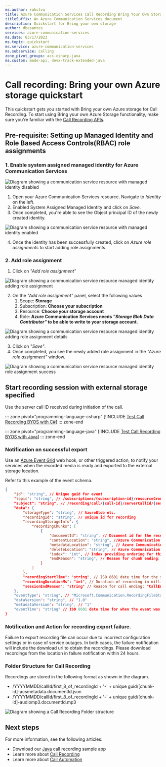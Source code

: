 ```yaml
---
ms.author: rahulva
title: Azure Communication Services Call Recording Bring Your Own Storage
titleSuffix: An Azure Communication Services document
description: Quickstart for Bring your own storage
author: dbasantes
services: azure-communication-services
ms.date: 03/17/2023
ms.topic: quickstart
ms.service: azure-communication-services
ms.subservice: calling
zone_pivot_groups: acs-csharp-java
ms.custom: mode-api, devx-track-extended-java
---
```

# Call recording: Bring your own Azure storage quickstart

This quickstart gets you started with Bring your own Azure storage for Call Recording. To start using Bring your own Azure Storage functionality, make sure you're familiar with the [Call Recording APIs](../../voice-video-calling/get-started-call-recording.md).

## Pre-requisite: Setting up Managed Identity and Role Based Access Controls(RBAC) role assignments

### 1. Enable system assigned managed identity for Azure Communication Services

![Diagram showing a communication service resource with managed identity disabled](../media/byos-managed-identity-1.png)

1. Open your Azure Communication Services resource. Navigate to *Identity* on the left.
2. Enabled System Assigned Managed Identity and click on *Save*.
3. Once completed, you're able to see the Object principal ID of the newly created identity.

![Diagram showing a communication service resource with managed identity enabled](../media/byos-managed-identity-2.png)

4. Once the identity has been successfully created, click on *Azure role assignments* to start adding role assignments.

### 2. Add role assignment

1. Click on *"Add role assignment"*

![Diagram showing a communication service resource managed identity adding role assignment](../media/role-assignment-1.png)

2. On the *"Add role assignment"* panel, select the following values
     1. Scope: **Storage**
     2. Subscription: **Choose your subscription**
     3. Resource: **Choose your storage account**
     4. Role: **Azure Communication Services needs *"Storage Blob Data Contributor"* to be able to write to your storage account.**
    
![Diagram showing a communication service resource managed identity adding role assignment details](../media/role-assignment-2.png)

3. Click on *"Save"*.
4. Once completed, you see the newly added role assignment in the *"Azure role assignment"* window.

![Diagram showing a communication service resource managed identity role assignment success](../media/role-assignment-3.png)

## Start recording session with external storage specified

Use the server call ID received during initiation of the call.

::: zone pivot="programming-language-csharp"
[!INCLUDE [Test Call Recording BYOS with C#](../includes/recording-byos-private-csharp.md)]
::: zone-end

::: zone pivot="programming-language-java"
[!INCLUDE [Test Call Recording BYOS with Java](../includes/recording-byos-private-java.md)]
::: zone-end

### Notification on successful export

Use an [Azure Event Grid](../../../../event-grid/overview.md) web hook, or other triggered action, to notify your services when the recorded media is ready and exported to the external storage location.

Refer to this example of the event schema.

```JSON
{
    "id": "string", // Unique guid for event
    "topic": "string", // /subscriptions/{subscription-id}/resourceGroups/{group-name}/providers/Microsoft.Communication/communicationServices/{communication-services-resource-name}
    "subject": "string", // /recording/call/{call-id}/serverCallId/{serverCallId}
    "data": {
        "storageType": "string", // AzureBlob etc.
        "recordingId": "string", // unique id for recording
        "recordingStorageInfo": {
            "recordingChunks": [
                {
                    "documentId": "string", // Document id for the recording chunk
                    "contentLocation": "string", //Azure Communication Services URL where the content is located
                    "metadataLocation": "string", // Azure Communication Services URL where the metadata for this chunk is located
                    "deleteLocation": "string", // Azure Communication Services URL to use to delete all content, including recording and metadata.
                    "index": "int", // Index providing ordering for this chunk in the entire recording
                    "endReason": "string", // Reason for chunk ending: "SessionEnded", "ChunkMaximumSizeExceeded”, etc.
                }
            ]
        },
        "recordingStartTime": "string", // ISO 8601 date time for the start of the recording
        "recordingDurationMs": "int", // Duration of recording in milliseconds
        "sessionEndReason": "string" // Reason for call ending: "CallEnded", "InitiatorLeft”, etc.
    },
    "eventType": "string", // "Microsoft.Communication.RecordingFileStatusUpdated"
    "dataVersion": "string", // "1.0"
    "metadataVersion": "string", // "1"
    "eventTime": "string" // ISO 8601 date time for when the event was created
}
```
### Notification and Action for recording export failure.

Failure to export recording file can occur due to incorrect configuration settings or in case of service outages.
In both cases, the failure notification will include the download url to obtain the recordings. 
Please download recordings from the location in failure notification within 24 hours.

### Folder Structure for Call Recording

Recordings are stored in the following format as shown in the diagram.
-   /YYYYMMDD/callId/first_8_of_recordingId + '-' + unique guid/[chunk-id]-acsmetadata.documentId.json
-   /YYYYMMDD/callId/first_8_of_recordingId + '-' + unique guid/[chunk-id]-audiomp3.documentId.mp3

![Diagram showing a Call Recording Folder structure](../media/call-recording-folder.png)

## Next steps

For more information, see the following articles:

- Download our [Java](https://github.com/Azure-Samples/communication-services-java-quickstarts/tree/main/ServerRecording) call recording sample app
- Learn more about [Call Recording](../../../concepts/voice-video-calling/call-recording.md)
- Learn more about [Call Automation](../../../concepts/call-automation/call-automation.md)
